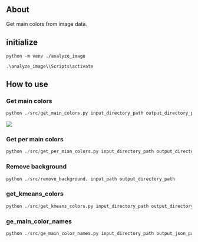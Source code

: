 ## About

Get main colors from image data.

## initialize

```
python -m venv ./analyze_image
```

```
.\analyze_image\\Scripts\activate
```

## How to use

### Get main colors

```python
python ./src/get_main_colors.py input_directory_path output_directory_path
```

![](https://github.com/szgk/get_main_color/blob/main/image.png)

### Get per main colors

```python
python ./src/get_per_mian_colors.py input_directory_path output_directory_path
```

### Remove background

```python
python ./src/remove_background. input_path output_directory_path
```

### get_kmeans_colors

```python
python ./src/get_kmeans_colors.py input_directory_path output_directory_path kmeans_num
```

### ge_main_color_names

```python
python ./src/ge_main_color_names.py input_directory_path output_json_path
```
